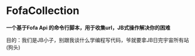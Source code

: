 # FofaCollection
**一个基于Fofa Api 的命令行脚本，用于收集url，JB式操作解决你的困难**

目的：我们是JB小子，别跟我谈什么学编程写代码，爷就要拿JB日完宇宙所有站(狗头)
